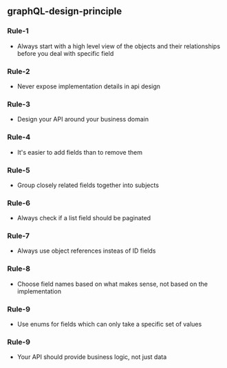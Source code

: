 ## graphQL-design-principle 

### Rule-1
- Always start with  a high level view of the objects and their relationships before you deal with specific field

### Rule-2
- Never expose implementation details in api design

### Rule-3
- Design your API around your business domain

### Rule-4
- It's easier to add fields than to remove them

### Rule-5
- Group closely related fields together into subjects

### Rule-6
- Always check if a list field should be paginated

### Rule-7
- Always use object references insteas of ID fields

### Rule-8 
- Choose field names based on what makes sense, not based on the implementation

### Rule-9
- Use enums for fields which can only take a specific set of values

### Rule-9
- Your API should provide business logic, not just data

